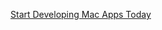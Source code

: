 [Start Developing Mac Apps Today](https://developer.apple.com/library/mac/referencelibrary/GettingStarted/RoadMapOSX)